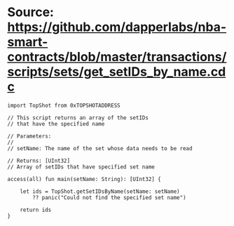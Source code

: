 # Source: https://github.com/dapperlabs/nba-smart-contracts/blob/master/transactions/scripts/sets/get_setIDs_by_name.cdc

```
import TopShot from 0xTOPSHOTADDRESS

// This script returns an array of the setIDs
// that have the specified name

// Parameters:
//
// setName: The name of the set whose data needs to be read

// Returns: [UInt32]
// Array of setIDs that have specified set name

access(all) fun main(setName: String): [UInt32] {

    let ids = TopShot.getSetIDsByName(setName: setName)
        ?? panic("Could not find the specified set name")

    return ids
}
```